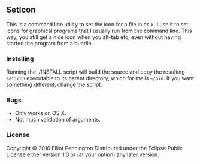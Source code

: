 ## SetIcon ##

This is a command line utility to set the icon for a file in os x. I use it to set icons for graphical programs that I usually run from the command line. This way, you still get a nice icon when you alt-tab etc, even without having started the program from a bundle.

### Installing ###

Running the ./INSTALL script will build the source and copy the resulting `seticon` executable to its parent directory, which for me is `~/bin`. If you want something different, change the script.

### Bugs ###

* Only works on OS X.
* Not much validation of arguments.

### License ###

Copyright © 2016 Elliot Pennington
Distributed under the Eclipse Public License either version 1.0 or (at your option) any later version.
